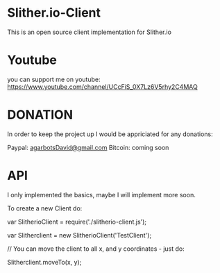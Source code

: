 # Slither.io-Client

This is an open source client implementation for Slither.io

# Youtube

you can support me on youtube:
https://www.youtube.com/channel/UCcFiS_0X7Lz6V5rhy2C4MAQ

# DONATION

In order to keep the project up I would be appriciated for any donations:

Paypal: agarbotsDavid@gmail.com
Bitcoin: coming soon

# API

I only implemented the basics, maybe I will implement more soon.

To create a new Client do:

var SlitherioClient = require('./slitherio-client.js');

var Slitherclient = new SlitherioClient('TestClient');

// You can move the client to all x, and y coordinates - just do:

Slitherclient.moveTo(x, y);
